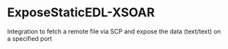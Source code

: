 # ExposeStaticEDL-XSOAR
Integration to fetch a remote file via SCP and expose the data (text/text) on a specified port
